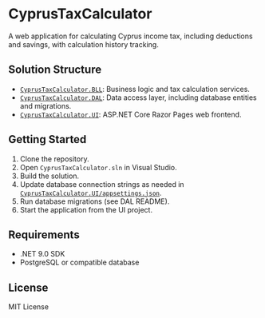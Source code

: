 # CyprusTaxCalculator

A web application for calculating Cyprus income tax, including deductions and savings, with calculation history tracking.

## Solution Structure

- [`CyprusTaxCalculator.BLL`](CyprusTaxCalculator.BLL/): Business logic and tax calculation services.
- [`CyprusTaxCalculator.DAL`](CyprusTaxCalculator.DAL/): Data access layer, including database entities and migrations.
- [`CyprusTaxCalculator.UI`](CyprusTaxCalculator.UI/): ASP.NET Core Razor Pages web frontend.

## Getting Started

1. Clone the repository.
2. Open `CyprusTaxCalculator.sln` in Visual Studio.
3. Build the solution.
4. Update database connection strings as needed in [`CyprusTaxCalculator.UI/appsettings.json`](CyprusTaxCalculator.UI/appsettings.json).
5. Run database migrations (see DAL README).
6. Start the application from the UI project.

## Requirements

- .NET 9.0 SDK
- PostgreSQL or compatible database

## License

MIT License